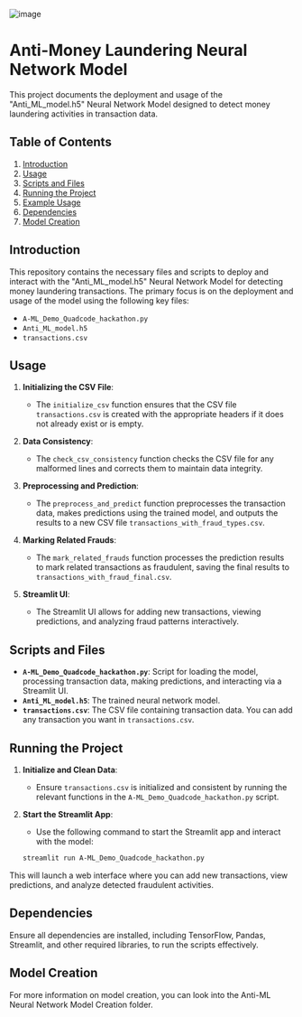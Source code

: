 ![image](https://github.com/andreou00/Anti-ML-Quadcode-hackathon-2024/assets/157217334/8e3a5178-7ba1-4361-bf70-27b1ae254593)

# Anti-Money Laundering Neural Network Model

This project documents the deployment and usage of the "Anti_ML_model.h5" Neural Network Model designed to detect money laundering activities in transaction data.

## Table of Contents

1. [Introduction](#introduction)
2. [Usage](#usage)
3. [Scripts and Files](#scripts-and-files)
4. [Running the Project](#running-the-project)
5. [Example Usage](#example-usage)
6. [Dependencies](#dependencies)
7. [Model Creation](#model-creation)

## Introduction

This repository contains the necessary files and scripts to deploy and interact with the "Anti_ML_model.h5" Neural Network Model for detecting money laundering transactions. The primary focus is on the deployment and usage of the model using the following key files:

- `A-ML_Demo_Quadcode_hackathon.py`
- `Anti_ML_model.h5`
- `transactions.csv`

## Usage

1. **Initializing the CSV File**:
   - The `initialize_csv` function ensures that the CSV file `transactions.csv` is created with the appropriate headers if it does not already exist or is empty.

2. **Data Consistency**:
   - The `check_csv_consistency` function checks the CSV file for any malformed lines and corrects them to maintain data integrity.

3. **Preprocessing and Prediction**:
   - The `preprocess_and_predict` function preprocesses the transaction data, makes predictions using the trained model, and outputs the results to a new CSV file `transactions_with_fraud_types.csv`.

4. **Marking Related Frauds**:
   - The `mark_related_frauds` function processes the prediction results to mark related transactions as fraudulent, saving the final results to `transactions_with_fraud_final.csv`.

5. **Streamlit UI**:
   - The Streamlit UI allows for adding new transactions, viewing predictions, and analyzing fraud patterns interactively.

## Scripts and Files

- **`A-ML_Demo_Quadcode_hackathon.py`**: Script for loading the model, processing transaction data, making predictions, and interacting via a Streamlit UI.
- **`Anti_ML_model.h5`**: The trained neural network model.
- **`transactions.csv`**: The CSV file containing transaction data. You can add any transaction you want in `transactions.csv`.

## Running the Project

1. **Initialize and Clean Data**:
   - Ensure `transactions.csv` is initialized and consistent by running the relevant functions in the `A-ML_Demo_Quadcode_hackathon.py` script.

2. **Start the Streamlit App**:
   - Use the following command to start the Streamlit app and interact with the model:
   ```bash
   streamlit run A-ML_Demo_Quadcode_hackathon.py


This will launch a web interface where you can add new transactions, view predictions, and analyze detected fraudulent activities.

## Dependencies
Ensure all dependencies are installed, including TensorFlow, Pandas, Streamlit, and other required libraries, to run the scripts effectively.

## Model Creation
For more information on model creation, you can look into the Anti-ML Neural Network Model Creation folder.

